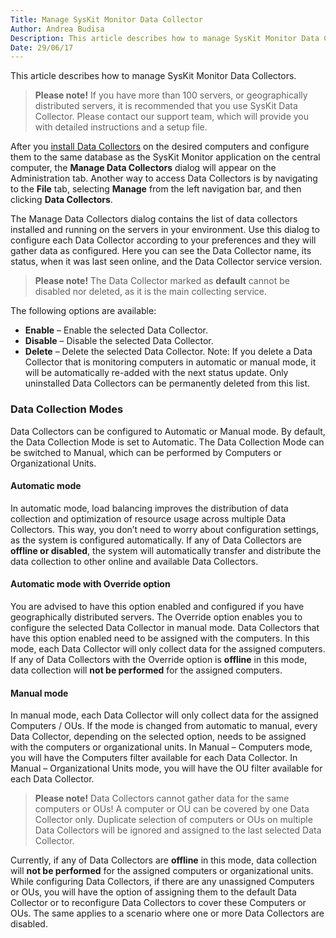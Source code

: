 ```yaml
---
Title: Manage SysKit Monitor Data Collector
Author: Andrea Budisa
Description: This article describes how to manage SysKit Monitor Data Collectors.
Date: 29/06/17
---
```

This article describes how to manage SysKit Monitor Data Collectors.

> __Please note!__ If you have more than 100 servers, or geographically distributed servers, it is recommended that you use SysKit Data Collector. Please contact our support team, which will provide you with detailed instructions and a setup file.
 
After you [install Data Collectors](#internal/how-to/manage-data-collector/install-syskit-data-collector) on the desired computers and configure them to the same database as the SysKit Monitor application on the central computer, the __Manage Data Collectors__ dialog will appear on the Administration tab. Another way to access Data Collectors is by navigating to the __File__ tab, selecting __Manage__ from the left navigation bar, and then clicking __Data Collectors__.

The Manage Data Collectors dialog contains the list of data collectors installed and running on the servers in your environment. Use this dialog to configure each Data Collector according to your preferences and they will gather data as configured.
Here you can see the Data Collector name, its status, when it was last seen online, and the Data Collector service version.

> __Please note!__ The Data Collector marked as __default__ cannot be disabled nor deleted, as it is the main collecting service.

The following options are available:

* __Enable__ – Enable the selected Data Collector.
* __Disable__ – Disable the selected Data Collector.
* __Delete__ – Delete the selected Data Collector. Note: If you delete a Data Collector that is monitoring computers in automatic or manual mode, it will be automatically re-added with the next status update. Only uninstalled Data Collectors can be permanently deleted from this list.

### Data Collection Modes

Data Collectors can be configured to Automatic or Manual mode. By default, the Data Collection Mode is set to Automatic. The Data Collection Mode can be switched to Manual, which can be performed by Computers or Organizational Units.

#### Automatic mode

In automatic mode, load balancing improves the distribution of data collection and optimization of resource usage across multiple Data Collectors. This way, you don’t need to worry about configuration settings, as the system is configured automatically.
If any of Data Collectors are __offline or disabled__, the system will automatically transfer and distribute the data collection to other online and available Data Collectors.

#### Automatic mode with Override option

You are advised to have this option enabled and configured if you have geographically distributed servers. The Override option enables you to configure the selected Data Collector in manual mode. Data Collectors that have this option enabled need to be assigned with the computers. In this mode, each Data Collector will only collect data for the assigned computers.
If any of Data Collectors with the Override option is __offline__ in this mode, data collection will __not be performed__ for the assigned computers.

#### Manual mode

In manual mode, each Data Collector will only collect data for the assigned Computers / OUs.
If the mode is changed from automatic to manual, every Data Collector, depending on the selected option, needs to be assigned with the computers or organizational units.
In Manual – Computers mode, you will have the Computers filter available for each Data Collector.
In Manual – Organizational Units mode, you will have the OU filter available for each Data Collector.

> __Please note!__ Data Collectors cannot gather data for the same computers or OUs! A computer or OU can be covered by one Data Collector only. Duplicate selection of computers or OUs on multiple Data Collectors will be ignored and assigned to the last selected Data Collector.

Currently, if any of Data Collectors are __offline__ in this mode, data collection will __not be performed__ for the assigned computers or organizational units.
While configuring Data Collectors, if there are any unassigned Computers or OUs, you will have the option of assigning them to the default Data Collector or to reconfigure Data Collectors to cover these Computers or OUs. The same applies to a scenario where one or more Data Collectors are disabled.

